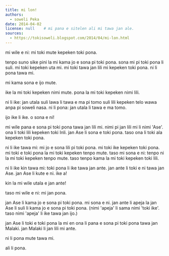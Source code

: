 ```yaml
---
title: mi lon!
authors:
  - soweli Peka
date: 2014-04-02
license: null    # mi pana e sitelen ali mi tawa jan ale.
sources:
  - https://tokisoweli.blogspot.com/2014/04/mi-lon.html
---
```


mi wile e ni: mi toki mute kepeken toki pona.

tenpo suno sike pini la mi kama jo e sona pi toki pona. sona mi pi toki pona li suli. mi toki kepeken uta mi. mi toki tawa jan lili mi kepeken toki pona. ni li pona tawa mi.

mi kama sona e ijo mute.

ike la mi toki kepeken nimi mute. pona la mi toki kepeken nimi lili.

ni li ike: jan utala suli lawa li tawa e ma pi tomo suli lili kepeken telo wawa anpa pi soweli nasa. ni li pona: jan utala li tawa e ma tomo.

ijo ike li ike. o sona e ni!

mi wile pana e sona pi toki pona tawa jan lili mi. nimi pi jan lili mi li nimi 'Ase'. ona li toki lili kepeken toki Inli. jan Ase li sona e toki pona. taso ona li toki ala kepeken toki pona.

ni li ike tawa mi: mi jo e sona lili pi toki pona. mi toki ike kepeken toki pona. mi toki e toki pona la mi toki kepeken tenpo mute. taso mi sona e ni: tenpo ni la mi toki kepeken tenpo mute. taso tenpo kama la mi toki kepeken toki lili.

ni li ike kin tawa mi: toki pona li ike tawa jan ante. jan ante li toki e ni tawa jan Ase. jan Ase li kute e ni. ike a!

kin la mi wile utala e jan ante!

taso mi wile e ni: mi jan pona.

jan Ase li kama jo e sona pi toki pona. mi sona e ni. jan ante li apeja la jan Ase li suli li kama jo e sona pi toki pona. (nimi 'apeja' li sama nimi 'toki ike'. taso nimi 'apeja' li ike tawa jan ijo.)

jan Ase li toki e toki pona la mi en ona li pana e sona pi toki pona tawa jan Malaki. jan Malaki li jan lili mi ante.

ni li pona mute tawa mi.

ali li pona.

<!--

Comments from Kaliputra (2015-01-10):

just need 'sike suno pini la'.
So, do you use many words or few? Maybe you mean "in good times" and "in bad times" or some such?
I think 'jan utala lawa suli' is a more natural order unless you have some specific notion in mind.
no 'e' with 'tawa' (and other prepositions) unless you mean the causative -- which doesn't make sense here.
small country with big buildings or a country with a few big buildings?
not clear what falling strong water of crazy animals might be
is 'kepeken' really a preposition here or is it (after a missing 'li') a verb parallel to 'tawa'?
'toki kepeken', not 'toki e'
'tenpo lili' in the future.
'apeja' never really caught on for some reason
'jan ijo' doesn't mean "some people"

-->